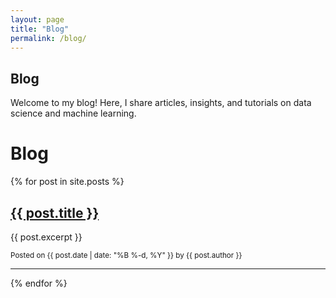 ```yaml
---
layout: page
title: "Blog"
permalink: /blog/
---
```


## Blog
Welcome to my blog! Here, I share articles, insights, and tutorials on data science and machine learning.

<h1>Blog</h1>

{% for post in site.posts %}
<div class="post-preview">
  <h2><a href="{{ post.url | relative_url }}">{{ post.title }}</a></h2>
  <p>{{ post.excerpt }}</p>
  <small>Posted on {{ post.date | date: "%B %-d, %Y" }} by {{ post.author }}</small>
  <hr>
</div>
{% endfor %}
